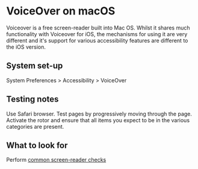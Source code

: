 # VoiceOver on macOS
Voiceover is a free screen-reader built into Mac OS.
Whilst it shares much functionality with Voiceover for iOS, the mechanisms for using it are very different and it's support for various accessibility features are different to the iOS version.

## System set-up
System Preferences > Accessibility > VoiceOver

## Testing notes
Use Safari browser.
Test pages by progressively moving through the page.
Activate the rotor and ensure that all items you expect to be in the various categories are present.

## What to look for
Perform [common screen-reader checks](common/screen-readers.md)